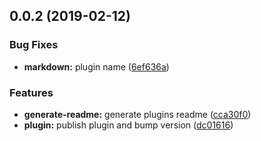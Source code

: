 ## 0.0.2 (2019-02-12)


### Bug Fixes

* **markdown:** plugin name ([6ef636a](https://github.com/fivethree-team/billy-plugins/commit/6ef636a))


### Features

* **generate-readme:** generate plugins readme ([cca30f0](https://github.com/fivethree-team/billy-plugins/commit/cca30f0))
* **plugin:** publish plugin and bump version ([dc01616](https://github.com/fivethree-team/billy-plugins/commit/dc01616))



